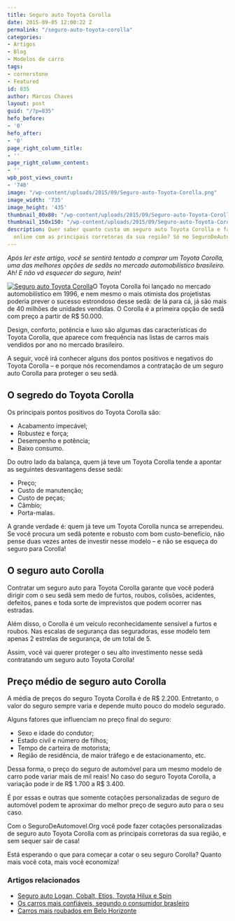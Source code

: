 ```yaml
---
title: Seguro auto Toyota Corolla
date: 2015-09-05 12:00:22 Z
permalink: "/seguro-auto-toyota-corolla"
categories:
- Artigos
- Blog
- Modelos de carro
tags:
- cornerstone
- Featured
id: 835
author: Marcos Chaves
layout: post
guid: "/?p=835"
hefo_before:
- '0'
hefo_after:
- '0'
page_right_column_title:
- ''
page_right_column_content:
- ''
wpb_post_views_count:
- '740'
image: "/wp-content/uploads/2015/09/Seguro-auto-Toyota-Corolla.png"
image_width: '735'
image_height: '435'
thumbnail_80x80: "/wp-content/uploads/2015/09/Seguro-auto-Toyota-Corolla-80x80.png"
thumbnail_150x150: "/wp-content/uploads/2015/09/Seguro-auto-Toyota-Corolla-150x150.png"
description: Quer saber quanto custa um seguro auto Toyota Corolla e fazer cotações
  online com as principais corretoras da sua região? Só no SeguroDeAutomovel.Org!
---
```


_Após ler este artigo, você se sentirá tentado a comprar um Toyota Corolla, uma das melhores opções de sedãs no mercado automobilístico brasileiro. Ah! E não vá esquecer do seguro, hein!_

[<img class="alignleft wp-image-3181" title="Seguro auto Toyota Corolla" src="/wp-content/uploads/2015/09/Seguro-auto-Toyota-Corolla.png" alt="Seguro auto Toyota Corolla" width="355" height="210" srcset="/wp-content/uploads/2015/09/Seguro-auto-Toyota-Corolla.png 735w, /wp-content/uploads/2015/09/Seguro-auto-Toyota-Corolla-250x148.png 250w, /wp-content/uploads/2015/09/Seguro-auto-Toyota-Corolla-700x414.png 700w, /wp-content/uploads/2015/09/Seguro-auto-Toyota-Corolla-120x71.png 120w" sizes="(max-width: 355px) 100vw, 355px" />](/wp-content/uploads/2015/09/Seguro-auto-Toyota-Corolla.png)O Toyota Corolla foi lançado no mercado automobilístico em 1996, e nem mesmo o mais otimista dos projetistas poderia prever o sucesso estrondoso desse sedã: de lá para cá, já são mais de 40 milhões de unidades vendidas. O Corolla é a primeira opção de sedã com preço a partir de R$ 50.000.

Design, conforto, potência e luxo são algumas das características do Toyota Corolla, que aparece com frequência nas listas de carros mais vendidos por ano no mercado brasileiro.

A seguir, você irá conhecer alguns dos pontos positivos e negativos do Toyota Corolla – e porque nós recomendamos a contratação de um seguro auto Corolla para proteger o seu sedã.

## O segredo do Toyota Corolla

Os principais pontos positivos do Toyota Corolla são:

  * Acabamento impecável;
  * Robustez e força;
  * Desempenho e potência;
  * Baixo consumo.

Do outro lado da balança, quem já teve um Toyota Corolla tende a apontar as seguintes desvantagens desse sedã:

  * Preço;
  * Custo de manutenção;
  * Custo de peças;
  * Câmbio;
  * Porta-malas.

A grande verdade é: quem já teve um Toyota Corolla nunca se arrependeu. Se você procura um sedã potente e robusto com bom custo-benefício, não pense duas vezes antes de investir nesse modelo – e não se esqueça do seguro para Corolla!

## O seguro auto Corolla

Contratar um seguro auto para Toyota Corolla garante que você poderá dirigir com o seu sedã sem medo de furtos, roubos, colisões, acidentes, defeitos, panes e toda sorte de imprevistos que podem ocorrer nas estradas.

Além disso, o Corolla é um veículo reconhecidamente sensível a furtos e roubos. Nas escalas de segurança das seguradoras, esse modelo tem apenas 2 estrelas de segurança, de um total de 5.

Assim, você vai querer proteger o seu alto investimento nesse sedã contratando um seguro auto Toyota Corolla!

## Preço médio de seguro auto Corolla

A média de preços do seguro Toyota Corolla é de R$ 2.200. Entretanto, o valor do seguro sempre varia e depende muito pouco do modelo segurado.

Alguns fatores que influenciam no preço final do seguro:

  * Sexo e idade do condutor;
  * Estado civil e número de filhos;
  * Tempo de carteira de motorista;
  * Região de residência, de maior tráfego e de estacionamento, etc.

Dessa forma, o preço do seguro de automóvel para um mesmo modelo de carro pode variar mais de mil reais! No caso do seguro Toyota Corolla, a variação pode ir de R$ 1.700 a R$ 3.400.

É por essas e outras que somente cotações personalizadas de seguro de automóvel podem te aproximar do melhor preço de seguro auto para o seu caso.

Com o SeguroDeAutomovel.Org você pode fazer cotações personalizadas de seguro auto Toyota Corolla com as principais corretoras da sua região, e sem sequer sair de casa!

Está esperando o que para começar a cotar o seu seguro Corolla? Quanto mais você cota, mais você economiza!

### Artigos relacionados

  * <a href="/seguro-auto-logan-cobalt-etios-hilux-spin" target="_blank">Seguro auto Logan, Cobalt, Etios, Toyota Hilux e Spin</a>
  * <a href="/10-carros-confiaveis-segundo-consumidor-brasileiro" target="_blank">Os carros mais confiáveis, segundo o consumidor brasleiro</a>
  * <a href="/carros-mais-roubados-belo-horizonte" target="_blank">Carros mais roubados em Belo Horizonte</a>